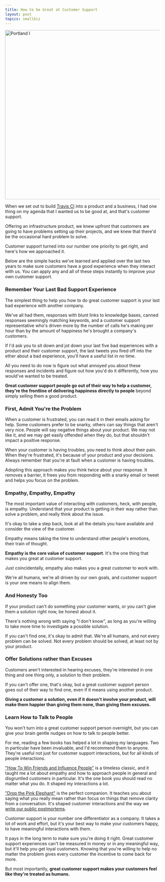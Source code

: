 ```yaml
---
title: How to be Great at Customer Support
layout: post
topics: smallbiz
---
```

<a href="https://www.flickr.com/photos/ipom/5833220995" title="Portland I by Mathias, on Flickr"><img src="https://farm6.staticflickr.com/5227/5833220995_69690af7b0.jpg" width="550" alt="Portland I"></a>

When we set out to build [Travis CI](https://travis-ci.com) into a product and a
business, I had one thing on my agenda that I wanted us to be good at, and
that's customer support.

Offering an infrastructure product, we knew upfront that customers are going to
have problems setting up their projects, and we knew that there'd be the
occasional hard problem to solve.

Customer support turned into our number one priority to get right, and here's
how we approached it.

Below are the simple hacks we've learned and applied over the last two years to
make sure customers have a good experience when they interact with us. You can
apply any and all of these steps instantly to improve your own customer support.

### Remember Your Last Bad Support Experience

The simplest thing to help you how to do great customer support is your last bad
experience with another company.

We've all had them, responses with blunt links to knowledge bases, canned
responses seemingly matching keywords, and a customer support representative
who's driven more by the number of calls he's making per hour than by the amount
of happiness he's brought a company's customers.

If I'd ask you to sit down and jot down your last five bad experiences with a
product and their customer support, the last tweets you fired off into the ether
about a bad experience, you'll have a useful list in no time.

All you need to do now is figure out what annoyed you about these responses and
incidents and figure out how you'd do it differently, how you would've wanted to
be treated.

**Great customer support people go out of their way to help a customer, they're
the frontline of delivering happiness directly to people** beyond simply selling
them a good product.

### First, Admit You're the Problem

When a customer is frustrated, you can read it in their emails asking for help.
Some customers prefer to be snarky, others can say things that aren't very nice.
People will say negative things about your product. We may not like it, and we
may get easily offended when they do, but that shouldn't impact a positive
response.

When your customer is having troubles, you need to think about their pain. When
they're frustrated, it's because of your product and your decisions. Always
remember that you're at fault when a customer is having troubles.

Adopting this approach makes you think twice about your response. It removes a
barrier, it frees you from responding with a snarky email or tweet and helps you
focus on the problem.

### Empathy, Empathy, Empathy

The most important value of interacting with customers, heck, with people, is
empathy. Understand that your product is getting in their way rather than solve
a problem, and really think about the issue.

It's okay to take a step back, look at all the details you have available and
consider the view of the customer.

Empathy means taking the time to understand other people's emotions, their train
of thought.

**Empathy is the core value of customer support**. It's the one thing that makes
you great at customer support.

Just coincidentally, empathy also makes you a great customer to work with.

We're all humans, we're all driven by our own goals, and customer support is
your one means to align them.

### And Honesty Too

If your product can't do something your customer wants, or you can't give them a
solution right now, be honest about it.

There's nothing wrong with saying "I don't know", as long as you're willing to
take more time to investigate a possible solution.

If you can't find one, it's okay to admit that. We're all humans, and not every
problem can be solved. Not every problem should be solved, at least not by your
product.

### Offer Solutions rather than Excuses

Customers aren't interested in hearing excuses, they're interested in one thing
and one thing only, a solution to their problem.

If you can't offer one, that's okay, but a great customer support person goes
out of their way to find one, even if it means using another product.

**Giving a customer a solution, even if it doesn't involve your product, will
make them happier than giving them none, than giving them excuses.**

### Learn How to Talk to People

You won't turn into a great customer support person overnight, but you can give
your brain gentle nudges on how to talk to people better.

For me, reading a few books has helped a lot in shaping my languages. Two in
particular have been invaluable, and I'd recommend them to anyone. They're
useful not just for customer support interactions, but for all kinds of people
interactions.

["How To Win Friends and Influence People"](http://amzn.to/1yQHtYp) is a
timeless classic, and it taught me a lot about empathy and how to approach
people in general and disgruntled customers in particular. It's the one book you
should read no matter what you do. It shaped my interactions a lot.

["Drop the Pink Elephant"](http://amzn.to/1lRM3zP) is the perfect companion. It
teaches you about saying what you really mean rather than focus on things that
remove clarity from a conversation. It's shaped customer interactions and the
way we [write our public
postmortems](http://blog.travis-ci.com/2014-06-26-three-ingredients-to-a-great-postmortem/).

Customer support is your number one differentiator as a company. It takes a lot
of work and effort, but it's your best way to make your customers happy, to have
meaningful interactions with them.

It pays in the long term to make sure you're doing it right. Great customer
support experiences can't be measured in money or in any meaningful way, but
it'll help you get loyal customers. Knowing that you're willing to help no
matter the problem gives every customer the incentive to come back for more.

But most importantly, **great customer support makes your customers feel like
they're treated as humans.**
